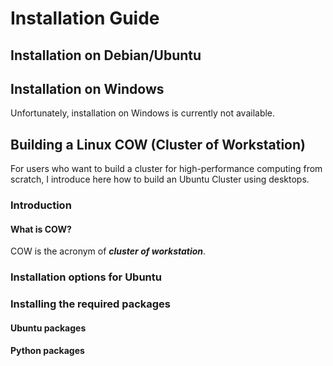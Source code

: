 # Installation Guide

## Installation on Debian/Ubuntu

## Installation on Windows
Unfortunately, installation on Windows is currently not available.

## Building a Linux COW (Cluster of Workstation)
For users who want to build a cluster for high-performance computing from scratch, I introduce here how to build an Ubuntu Cluster using desktops.

### Introduction

#### What is COW?
COW is the acronym of **_cluster of workstation_**.

### Installation options for Ubuntu

### Installing the required packages

#### Ubuntu packages

#### Python packages
